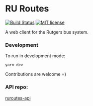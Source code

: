 # RU Routes
[![Build Status](https://travis-ci.org/adam-piziak/ruroutes.svg?branch=master)](https://travis-ci.org/adam-piziak/ruroutes)
[![MIT license](https://img.shields.io/badge/License-MIT-blue.svg)](https://github.com/adam-piziak/ruroutes/blob/master/LICENSE)

A web client for the Rutgers bus system.

### Development
To run in development mode:
~~~~
yarn dev
~~~~

Contributions are welcome =)

### API repo:
 [ruroutes-api](https://github.com/adam-piziak/ruroutes-api)

